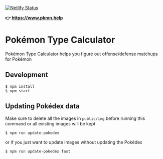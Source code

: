 [![Netlify Status](https://api.netlify.com/api/v1/badges/1673960f-312c-45ac-9e23-43caabe3b5bb/deploy-status)](https://app.netlify.com/sites/pkmn-help/deploys)

**👉 <https://www.pkmn.help>**

# Pokémon Type Calculator

Pokémon Type Calculator helps you figure out offense/defense matchups for Pokémon

## Development

```
$ npm install
$ npm start
```

## Updating Pokédex data

Make sure to delete all the images in `public/img` before running this command or all existing images will be kept

```
$ npm run update-pokedex
```

or if you just want to update images without updating the Pokédex

```
$ npm run update-pokedex fast
```
